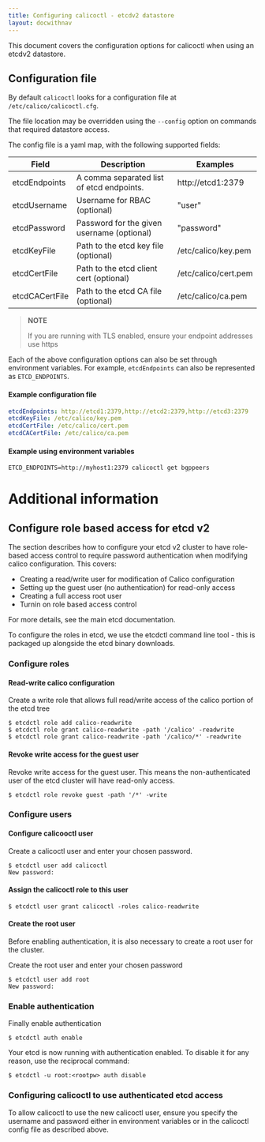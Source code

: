 ```yaml
---
title: Configuring calicoctl - etcdv2 datastore 
layout: docwithnav
---
```


This document covers the configuration options for calicoctl when using an etcdv2 datastore.

## Configuration file 

By default `calicoctl` looks for a configuration file at `/etc/calico/calicoctl.cfg`.

The file location may be overridden using the `--config` option on commands that required
datastore access.

The config file is a yaml map, with the following supported fields: 

| Field           | Description                                | Examples
|-----------------|--------------------------------------------|----------
| etcdEndpoints   | A comma separated list of etcd endpoints.  | http://etcd1:2379 
| etcdUsername    | Username for RBAC (optional)               | "user" 
| etcdPassword    | Password for the given username (optional) | "password"
| etcdKeyFile     | Path to the etcd key file (optional)       | /etc/calico/key.pem
| etcdCertFile    | Path to the etcd client cert (optional)    | /etc/calico/cert.pem
| etcdCACertFile  | Path to the etcd CA file (optional)        | /etc/calico/ca.pem

> **NOTE** 
> 
> If you are running with TLS enabled, ensure your endpoint addresses use https

Each of the above configuration options can also be set through environment variables.  For example,
`etcdEndpoints` can also be represented as `ETCD_ENDPOINTS`.

#### Example configuration file

```yaml
etcdEndpoints: http://etcd1:2379,http://etcd2:2379,http://etcd3:2379 
etcdKeyFile: /etc/calico/key.pem 
etcdCertFile: /etc/calico/cert.pem 
etcdCACertFile: /etc/calico/ca.pem 
```

#### Example using environment variables 

```
ETCD_ENDPOINTS=http://myhost1:2379 calicoctl get bgppeers
```

# Additional information

## Configure role based access for etcd v2

The section describes how to configure your etcd v2 cluster to have role-based access 
control to require password authentication when modifying calico configuration.  This covers:

- Creating a read/write user for modification of Calico configuration
- Setting up the guest user (no authentication) for read-only access
- Creating a full access root user
- Turnin on role based access control

For more details, see the main etcd documentation.

To configure the roles in etcd, we use the etcdctl command line tool - 
this is packaged up alongside the etcd binary downloads.

### Configure roles

#### Read-write calico configuration

Create a write role that allows full read/write access of the calico portion of the etcd tree

```
$ etcdctl role add calico-readwrite
$ etcdctl role grant calico-readwrite -path '/calico' -readwrite
$ etcdctl role grant calico-readwrite -path '/calico/*' -readwrite
```

#### Revoke write access for the guest user

Revoke write access for the guest user.  This means the non-authenticated user of
the etcd cluster will have read-only access.

```
$ etcdctl role revoke guest -path '/*' -write
```

### Configure users

#### Configure calicooctl user
Create a calicoctl user and enter your chosen password.

```
$ etcdctl user add calicoctl
New password:
```

#### Assign the calicoctl role to this user

```
$ etcdctl user grant calicoctl -roles calico-readwrite
```

#### Create the root user
Before enabling authentication, it is also necessary to create a root user for the
cluster.  

Create the root user and enter your chosen password

```
$ etcdctl user add root 
New password:
```

### Enable authentication

Finally enable authentication

```
$ etcdctl auth enable
```

Your etcd is now running with authentication enabled. To disable it for any reason, 
use the reciprocal command:

```
$ etcdctl -u root:<rootpw> auth disable
```

### Configuring calicoctl to use authenticated etcd access
To allow calicoctl to use the new calicoctl user, ensure you specify the username 
and password either in environment variables or in the calicoctl config file as 
described above.

